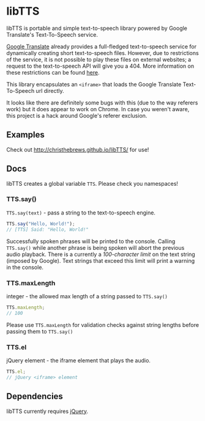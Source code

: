 libTTS
======

libTTS is portable and simple text-to-speech library powered by Google Translate's Text-To-Speech service.

[Google Translate](http://translate.google.com/) already provides a full-fledged text-to-speech service for dynamically creating short text-to-speech files.  However, due to restrictions of the service, it is not possible to play these files on external websites; a request to the text-to-speech API will give you a 404.  More information on these restrictions can be found [here](http://stackoverflow.com/questions/12883330/request-to-google-text-to-speech-api).

This library encapsulates an `<iframe>` that loads the Google Translate Text-To-Speech url directly.

It looks like there are definitely some bugs with this (due to the way referers work) but it does appear to work on Chrome.  In case you weren't aware, this project is a hack around Google's referer exclusion.

Examples
--------

Check out http://christhebrews.github.io/libTTS/ for use!

Docs
----

libTTS creates a global variable `TTS`.  Please check you namespaces!

### TTS.say()

`TTS.say(text)` - pass a string to the text-to-speech engine.

````javascript
TTS.say("Hello, World!");
// [TTS] Said: "Hello, World!"
````

Successfully spoken phrases will be printed to the console.  Calling `TTS.say()` while another phrase is being spoken will abort the previous audio playback.  There is a currently a *100-character limit* on the text string (imposed by Google).  Text strings that exceed this limit will print a warning in the console.

### TTS.maxLength

integer - the allowed max length of a string passed to `TTS.say()`

````javascript
TTS.maxLength;
// 100
````

Please use `TTS.maxLength` for validation checks against string lengths before passing them to `TTS.say()`

### TTS.el

jQuery element - the iframe element that plays the audio.

````javascript
TTS.el;
// jQuery <iframe> element
````


Dependencies
------------

libTTS currently requires [jQuery](http://jquery.com/).
